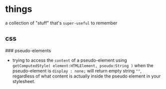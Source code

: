 # things

a collection of "stuff" that's `super-useful` to remember

## css

### pseudo-elements

- trying to access the `content` of a pseudo-element using `getComputedStyle( element:HTMLElement, pseudo:String )` when the pseudo-element is `display : none;` will return empty string `""`, regardless of what content is actually inside the pseudo element in your stylesheet.
